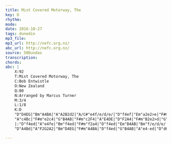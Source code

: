 ```yaml
---
title: Mist Covered Motorway, The
key: D
rhythm: 
mode:
date: 2016-10-27
tags: dunedin
mp3_file:
mp3_url: http://nefc.org.nz/
abc_url: http://nefc.org.nz/
source: 50Dundas
transcription:
chords: 
abc: |
    X:92
    T:Mist Covered Motorway, The
    C:Bob Entwistle
    O:New Zealand
    Q:80
    N:Arranged by Marcus Turner
    M:3/4
    L:1/8
    K:D
    "D"D4EG|"Bm"A4BA|"A"A2B2d2|"A/C#"e4f/e/d/e/|"D"f4ef|"Em"a2e2>e|"F#m"e4cB|"G"d6|
    "A"c4Bc|"F#m"e2c4|"G"B4AB|"F#m"c2F4|"A"E4DE|"D"F2A4|"F#m"B2e2>d|"G"d6:|
    |:"D"f4ed|"A"e4fe|"Bm"f4ed|"F#m"f2a4|"D"f4ed|"Em"B4AB|"Bm"f/e/d/e/ f<A2|"G"B4dB|
    "D"A4Bd|"A"F2G2A2|"Bm"D4EG|"F#m"A4BA|"D"f4ed|"G"B4AB|"A"e4-ed|"D"d6:|

---
```

